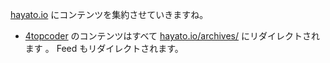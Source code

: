 <!--
title: hayato.io (4topcoder)
date: 2014-01-04
slug: hayato.io/
-->

[hayato.io] にコンテンツを集約させていきますね。

- [4topcoder] のコンテンツはすべて [hayato.io/archives/] にリダイレクトされます
  。 Feed もリダイレクトされます。

[4topcoder]: http://4topcoder.blogspot.com
[hayato.io]: http://hayato.io
[hayato.io/archives/]: http://hayato.io/archives/
